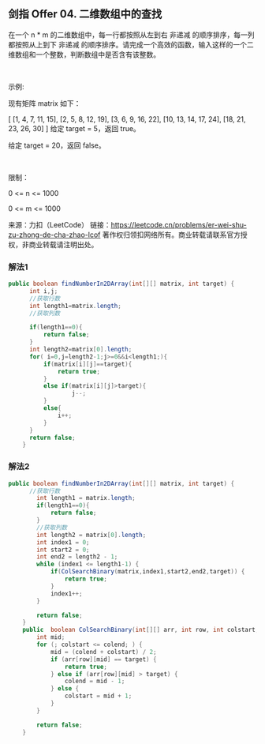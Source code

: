 ## 剑指 Offer 04. 二维数组中的查找

在一个 n * m 的二维数组中，每一行都按照从左到右 非递减 的顺序排序，每一列都按照从上到下 非递减 的顺序排序。请完成一个高效的函数，输入这样的一个二维数组和一个整数，判断数组中是否含有该整数。

 

示例:

现有矩阵 matrix 如下：

[
  [1,   4,  7, 11, 15],
  [2,   5,  8, 12, 19],
  [3,   6,  9, 16, 22],
  [10, 13, 14, 17, 24],
  [18, 21, 23, 26, 30]
]
给定 target = 5，返回 true。

给定 target = 20，返回 false。

 

限制：

0 <= n <= 1000

0 <= m <= 1000

来源：力扣（LeetCode）
链接：https://leetcode.cn/problems/er-wei-shu-zu-zhong-de-cha-zhao-lcof
著作权归领扣网络所有。商业转载请联系官方授权，非商业转载请注明出处。

### 解法1

```java
public boolean findNumberIn2DArray(int[][] matrix, int target) {
      int i,j;
      //获取行数
      int length1=matrix.length;
      //获取列数

      if(length1==0){
          return false;
      }
      int length2=matrix[0].length;      
      for( i=0,j=length2-1;j>=0&&i<length1;){
          if(matrix[i][j]==target){
              return true;
          }
          else if(matrix[i][j]>target){
                  j--;  
          }
          else{
              i++;
          }
      }
      return false;
    }
```

### 解法2
```java
public boolean findNumberIn2DArray(int[][] matrix, int target) {
      //获取行数
        int length1 = matrix.length;
        if(length1==0){
            return false;
        }
        //获取列数
        int length2 = matrix[0].length;
        int index1 = 0;
        int start2 = 0;
        int end2 = length2 - 1;
        while (index1 <= length1-1) {
            if(ColSearchBinary(matrix,index1,start2,end2,target)) {
                return true;
            }
            index1++;
        }

        return false;
    }
    public  boolean ColSearchBinary(int[][] arr, int row, int colstart, int colend, int target) {
        int mid;
        for (; colstart <= colend; ) {
            mid = (colend + colstart) / 2;
            if (arr[row][mid] == target) {
                return true;
            } else if (arr[row][mid] > target) {
                colend = mid - 1;
            } else {
                colstart = mid + 1;
            }
        }

        return false;
    }
```